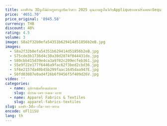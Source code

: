 ```yaml
---
title: แอฟริกัน 3Dลูกไม้ผ้าหรูหราลูกปัดเจ้าสาว 2025 คุณภาพสูงไนจีเรียAppliqueภาษาฝรั่งเศสคําSequinsผ้าTulleสําหรับงานแต่งงานเย็บ
price: '4651.70'
price_original: '8945.58'
currency: THB
discount: 48%
rating: 4.5
volume: 3
image: S8a2f32b0efa54351b629414d51856b2eB.jpg
images:
  - S8a2f32b0efa54351b629414d51856b2eB.jpg
  - S75cde3b1736d4c30a30d2874f044431do.jpg
  - S80cbb415d39e4ca3a9782c209ecfeb361.jpg
  - S5e9f22e177f6446a9fac62f3bed2cbd36.jpg
  - Sf6e2157da40b45b299faac1645daa947E.jpg
  - S0fd03087e0ad4f26b6f9456f5f409d26V.jpg
video: ''
categories:
  - name: อุปกรณ์เครื่องแต่งกาย
    slug: ปกรณ-เคร-องแต-งกาย
  - name: Apparel Fabrics & Textiles
    slug: apparel-fabrics-textiles
slug: แอฟร-3dล-กไม-าหร-หราล
encode: oFl1iSU
lang: th
---
```

  